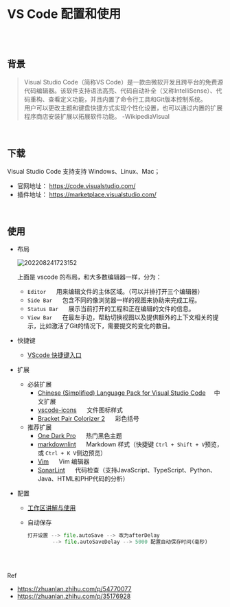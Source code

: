 # VS Code 配置和使用

</br>
</br>

## 背景

> Visual Studio Code（简称VS Code）是一款由微软开发且跨平台的免费源代码编辑器。该软件支持语法高亮、代码自动补全（又称IntelliSense）、代码重构、查看定义功能，并且内置了命令行工具和Git版本控制系统。</br>
> 用户可以更改主题和键盘快捷方式实现个性化设置，也可以通过内置的扩展程序商店安装扩展以拓展软件功能。  -WikipediaVisual

</br>

## 下载

Visual Studio Code 支持支持 Windows、Linux、Mac；

* 官网地址： <https://code.visualstudio.com/>
* 插件地址： <https://marketplace.visualstudio.com/>

</br>

## 使用

* 布局

  ![202208241723152](https://gitee.com/librarookie/picgo/raw/master/img/202208241723152.png "202208241723152")

  上面是 vscode 的布局，和大多数编辑器一样，分为：
  * `Editor`      &nbsp;&nbsp;&nbsp;&nbsp; 用来编辑文件的主体区域。（可以并排打开三个编辑器）
  * `Side Bar`    &nbsp;&nbsp;&nbsp;&nbsp; 包含不同的像浏览器一样的视图来协助来完成工程。
  * `Status Bar`  &nbsp;&nbsp;&nbsp;&nbsp; 展示当前打开的工程和正在编辑的文件的信息。
  * `View Bar`    &nbsp;&nbsp;&nbsp;&nbsp; 在最左手边，帮助切换视图以及提供额外的上下文相关的提示，比如激活了Git的情况下，需要提交的变化的数目。
  
* 快捷键
  * [VScode 快捷键入口](https://www.cnblogs.com/cure/p/15138212.html '传送')

* 扩展

  * 必装扩展
    * [Chinese (Simplified) Language Pack for Visual Studio Code](https://marketplace.visualstudio.com/items?itemName=MS-CEINTL.vscode-language-pack-zh-hans) &nbsp;&nbsp;&nbsp;&nbsp;中文扩展
    * [vscode-icons](https://marketplace.visualstudio.com/items?itemName=vscode-icons-team.vscode-icons) &nbsp;&nbsp;&nbsp;&nbsp; 文件图标样式
    * [Bracket Pair Colorizer 2](https://marketplace.visualstudio.com/items?itemName=CoenraadS.bracket-pair-colorizer-2) &nbsp;&nbsp;&nbsp;&nbsp; 彩色括号
  * 推荐扩展
    * [One Dark Pro](https://marketplace.visualstudio.com/items?itemName=zhuangtongfa.Material-theme) &nbsp;&nbsp;&nbsp;&nbsp; 热门黑色主题
    * [markdownlint](https://marketplace.visualstudio.com/items?itemName=DavidAnson.vscode-markdownlint) &nbsp;&nbsp;&nbsp;&nbsp; Markdown 样式（快捷键 `Ctrl + Shift + V`预览，或 `Ctrl + K V`侧边预览）
    * [Vim](https://marketplace.visualstudio.com/items?itemName=vscodevim.vim) &nbsp;&nbsp;&nbsp;&nbsp; Vim 编辑器
    * [SonarLint](https://marketplace.visualstudio.com/items?itemName=SonarSource.sonarlint-vscode) &nbsp;&nbsp;&nbsp;&nbsp; 代码检查（支持JavaScript、TypeScript、Python、Java、HTML和PHP代码的分析）

* 配置

  * [工作区讲解与使用](https://zhuanlan.zhihu.com/p/54770077)
  * 自动保存

    ```python
    打开设置 --> file.autoSave --> 改为afterDelay
            --> file.autoSaveDelay --> 5000 配置自动保存时间(毫秒)
    ```

</br>
</br>

Ref

* <https://zhuanlan.zhihu.com/p/54770077>
* <https://zhuanlan.zhihu.com/p/35176928>
